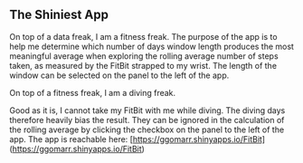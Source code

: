 ## The Shiniest App

On top of a data freak, I am a fitness freak.
The purpose of the app is to help me determine which number of days window length produces the most meaningful average when exploring the rolling average number of steps taken, as measured by the FitBit strapped to my wrist. The length of the window can be selected on the panel to the left of the app.

On top of a fitness freak, I am a diving freak.

Good as it is, I cannot take my FitBit with me while diving. The diving days therefore heavily bias the result. They can be ignored in the calculation of the rolling average by clicking the checkbox on the panel to the left of the app.
The app is reachable here: [https://ggomarr.shinyapps.io/FitBit] (https://ggomarr.shinyapps.io/FitBit)
